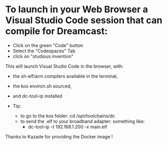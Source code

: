 # To launch in your Web Browser a Visual Studio Code session that can compile for Dreamcast:
* Click on the green "Code" button
* Select the "Codespaces" Tab
* click on "studious invention"


This will launch Visual Studio Code in the browser, with:
* the sh-elf/arm compilers available in the terminal,
* the kos environ.sh sourced,
* and dc-tool-ip installed


* Tip:
  * to go to the kos folder: cd /opt/toolchains/dc
  * to send the .elf to your broadband adapter: something like:
    * dc-tool-ip -t 192.168.1.200 -x main.elf
  
  
Thanks to Kazade for providing the Docker image !
